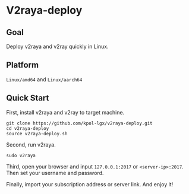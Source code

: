 # V2raya-deploy

## Goal

Deploy v2raya and v2ray quickly in Linux.

## Platform

`Linux/amd64` and `Linux/aarch64`

## Quick Start

First, install v2raya and v2ray to target machine. 

```shell
git clone https://github.com/kpol-lgx/v2raya-deploy.git
cd v2raya-deploy
source v2raya-deploy.sh
```

Second, run v2raya.

```shell
sudo v2raya
```

Third, open your browser and input `127.0.0.1:2017` or `<server-ip>:2017`. Then set your username and password.

Finally, import your subscription address or server link. And enjoy it!
